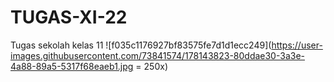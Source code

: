 # TUGAS-XI-22
Tugas sekolah kelas 11
![f035c1176927bf83575fe7d1d1ecc249](https://user-images.githubusercontent.com/73841574/178143823-80ddae30-3a3e-4a88-89a5-5317f68eaeb1.jpg = 250x)
